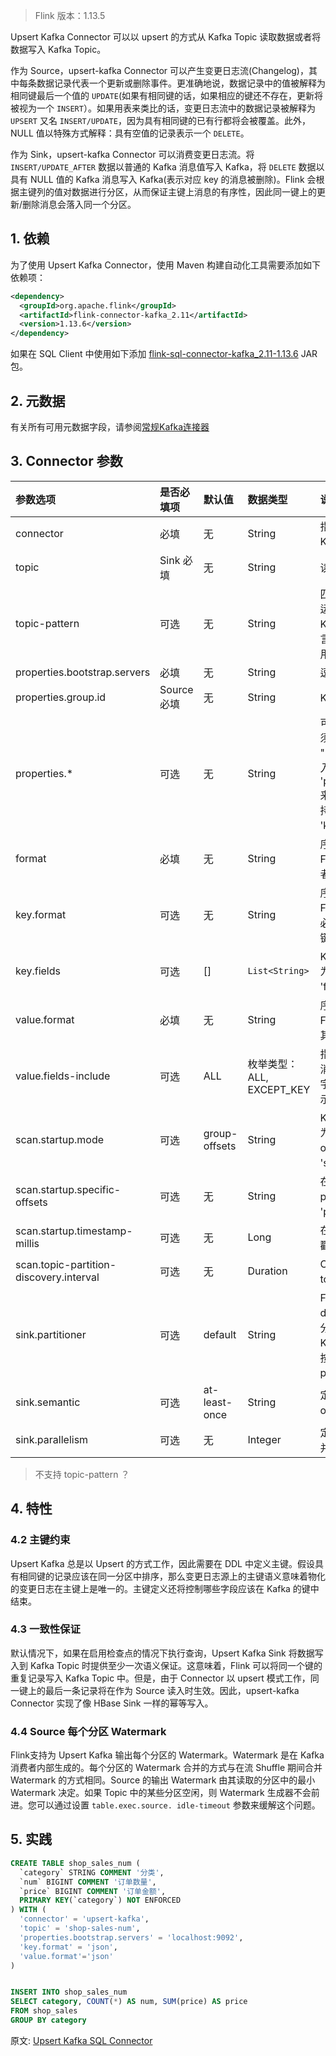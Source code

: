 > Flink 版本：1.13.5

Upsert Kafka Connector 可以以 upsert 的方式从 Kafka Topic 读取数据或者将数据写入 Kafka Topic。

作为 Source，upsert-kafka Connector 可以产生变更日志流(Changelog)，其中每条数据记录代表一个更新或删除事件。更准确地说，数据记录中的值被解释为相同键最后一个值的 `UPDATE`(如果有相同键的话，如果相应的键还不存在，更新将被视为一个 `INSERT`）。如果用表来类比的话，变更日志流中的数据记录被解释为 `UPSERT` 又名 `INSERT/UPDATE`，因为具有相同键的已有行都将会被覆盖。此外，NULL 值以特殊方式解释：具有空值的记录表示一个 `DELETE`。

作为 Sink，upsert-kafka Connector 可以消费变更日志流。将 `INSERT/UPDATE_AFTER` 数据以普通的 Kafka 消息值写入 Kafka，将 `DELETE` 数据以具有 NULL 值的 Kafka 消息写入 Kafka(表示对应 key 的消息被删除)。Flink 会根据主键列的值对数据进行分区，从而保证主键上消息的有序性，因此同一键上的更新/删除消息会落入同一个分区。

## 1. 依赖

为了使用 Upsert Kafka Connector，使用 Maven 构建自动化工具需要添加如下依赖项：
```xml
<dependency>
  <groupId>org.apache.flink</groupId>
  <artifactId>flink-connector-kafka_2.11</artifactId>
  <version>1.13.6</version>
</dependency>
```
如果在 SQL Client 中使用如下添加 [flink-sql-connector-kafka_2.11-1.13.6](https://repo.maven.apache.org/maven2/org/apache/flink/flink-sql-connector-kafka_2.11/1.13.6/flink-sql-connector-kafka_2.11-1.13.6.jar) JAR 包。

## 2. 元数据

有关所有可用元数据字段，请参阅[常规Kafka连接器](https://smartsi.blog.csdn.net/article/details/153140833)

## 3. Connector 参数

| 参数选项 | 是否必填项 | 默认值 | 数据类型 | 说明 |
| :------------- | :------------- | :------------- | :------------- | :------------- |
| connector | 必填 | 无 | String | 指定使用的 Connector 名称，对于 Upsert Kafka 为 'upsert-kafka' |
| topic | Sink 必填	| 无 | String | 读取或者写入的 Kafka Topic 名称 |
| topic-pattern | 可选 | 无 | String | 匹配读取 topic 名称的正则表达式。在作业开始运行时，所有匹配该正则表达式的 topic 都将被 Kafka consumer 订阅。注意，对 source 表而言，'topic' 和 'topic-pattern' 两个选项只能使用其中一个 |
| properties.bootstrap.servers | 必填 | 无 | String | 逗号分隔的 Kafka Broker 列表 |
| properties.group.id | Source 必填 | 无 | String | Kafka Source 的消费组id |
| properties.* | 可选	| 无 |	String | 可以设置和传递的任意 Kafka 配置项。后缀名必须与 Kafka 文档中的相匹配。Flink 会删除 "properties." 前缀并将变换后的配置键和值传入底层的 Kafka 客户端。例如，你可以通过 'properties.allow.auto.create.topics' = 'false' 来禁用 topic 的自动创建。但是某些配置项不支持进行配置，因为 Flink 会覆盖这些配置，例如 'key.deserializer' 和 'value.deserializer'。|
| format | 必填 |	无	| String | 序列化或反序列化 Kafka 消息 Value 部分的 Format。注意：该配置项和 'value.format' 二者必需其一。|
| key.format | 可选	| 无 |	String | 序列化和反序列化 Kafka 消息 Key 部分的 Format。注意：该配置项与 'key.fields' 配置项必须成对出现。否则 Kafka 记录将使用空值作为键。|
| key.fields | 可选	| [] | `List<String>`	| Kafka 消息 Key 字段列表。默认情况下该列表为空，即消息 Key 没有定义。列表格式为 'field1;field2'。|
| value.format | 必填 |	无 |	String | 序列化和反序列化 Kafka 消息 Value 部分的 Format。注意：该配置项和 'format' 二者必需其一。|
| value.fields-include | 可选	| ALL |	枚举类型：ALL, EXCEPT_KEY | 指定在解析 Kafka 消息 Value 部分时是否包含消息 Key 字段的策略。默认值为 'ALL' 表示所有字段都包含在消息 Value 中。EXCEPT_KEY 表示消息消息 Key 不包含在消息 Value 中。|
| scan.startup.mode | 可选 | group-offsets | String |	Kafka Consumer 的启动模式。有效值为：'earliest-offset'，'latest-offset'，'group-offsets'，'timestamp' 和 'specific-offsets'。|
| scan.startup.specific-offsets | 可选 | 无 | String | 在使用 'specific-offsets' 启动模式时为每个 partition 指定 offset，例如 'partition:0,offset:42;partition:1,offset:300'。|
| scan.startup.timestamp-millis | 可选 | 无 | Long | 在使用 'timestamp' 启动模式时指定启动的时间戳（单位毫秒）。|
| scan.topic-partition-discovery.interval | 可选 | 无 | Duration	| Consumer 周期自动发现动态创建的 Kafka topic 和 partition 的时间间隔。|
| sink.partitioner | 可选 | default | String | Flink partition 到 Kafka partition 的映射关系。default：使用 Kafka 默认的分区器对消息进行分区。fixed：每个 Flink partition 对应最多一个 Kafka partition。round-robin：Flink partition 按轮循（round-robin）的模式对应到 Kafka partition。只有当未指定消息 Key 时生效。|
| sink.semantic | 可选 | at-least-once | String	| 定义 Kafka Sink 的语义。有效值为 'at-least-once'，'exactly-once' 和 'none'。|
| sink.parallelism | 可选	| 无 | Integer |	定义 Kafka Sink 算子的并行度。默认情况下，并行度由框架定义为与上游串联的算子相同。|

> 不支持 topic-pattern ？

## 4. 特性

### 4.2 主键约束

Upsert Kafka 总是以 Upsert 的方式工作，因此需要在 DDL 中定义主键。假设具有相同键的记录应该在同一分区中排序，那么变更日志源上的主键语义意味着物化的变更日志在主键上是唯一的。主键定义还将控制哪些字段应该在 Kafka 的键中结束。

### 4.3 一致性保证

默认情况下，如果在启用检查点的情况下执行查询，Upsert Kafka Sink 将数据写入到 Kafka Topic 时提供至少一次语义保证。这意味着，Flink 可以将同一个键的重复记录写入 Kafka Topic 中。但是，由于 Connector 以 upsert 模式工作，同一键上的最后一条记录将在作为 Source 读入时生效。因此，upsert-kafka Connector 实现了像 HBase Sink 一样的幂等写入。

### 4.4 Source 每个分区 Watermark

Flink支持为 Upsert Kafka 输出每个分区的 Watermark。Watermark 是在 Kafka 消费者内部生成的。每个分区的 Watermark 合并的方式与在流 Shuffle 期间合并 Watermark 的方式相同。Source 的输出 Watermark 由其读取的分区中的最小 Watermark 决定。如果 Topic 中的某些分区空闲，则 Watermark 生成器不会前进。您可以通过设置 `table.exec.source. idle-timeout` 参数来缓解这个问题。

## 5. 实践

```sql
CREATE TABLE shop_sales_num (
  `category` STRING COMMENT '分类',
  `num` BIGINT COMMENT '订单数量',
  `price` BIGINT COMMENT '订单金额',
  PRIMARY KEY(`category`) NOT ENFORCED
) WITH (
  'connector' = 'upsert-kafka',
  'topic' = 'shop-sales-num',
  'properties.bootstrap.servers' = 'localhost:9092',
  'key.format' = 'json',
  'value.format'='json'
)


INSERT INTO shop_sales_num
SELECT category, COUNT(*) AS num, SUM(price) AS price
FROM shop_sales
GROUP BY category
```




原文: [Upsert Kafka SQL Connector](https://ci.apache.org/projects/flink/flink-docs-release-1.13/docs/connectors/table/upsert-kafka/)
